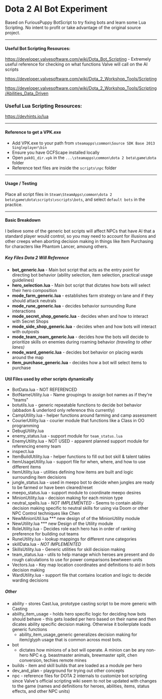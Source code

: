 # Dota 2 AI Bot Experiment
Based on FuriousPuppy BotScript to try fixing bots and learn some Lua Scripting. No intent to profit or take advantage of the original source project.

----
#### Useful Bot Scripting Resources:
https://developer.valvesoftware.com/wiki/Dota_Bot_Scripting - Extremely useful reference for checking on what functions Valve will call on the AI scripts

https://developer.valvesoftware.com/wiki/Dota_2_Workshop_Tools/Scripting

https://developer.valvesoftware.com/wiki/Dota_2_Workshop_Tools/Scripting/Abilities_Data_Driven

### Useful Lua Scripting Resources:
https://devhints.io/lua

---
#### Reference to get a VPK.exe

* Add VPK.exe to your path from  `steamapps\common\Source SDK Base 2013 Singleplayer\bin`
* Ensure you have GCFScape installed locally
* Open `pak01_dir.vpk` in the `...\steamapps\common\dota 2 beta\game\dota` folder
* Reference text files are inside the `scripts\npc` folder

---
#### Usage / Testing
Place all script files in `Steam\SteamApps\common\dota 2 beta\game\dota\scripts\vscripts\bots`, and select `default bots` in the practice.

---
#### Basic Breakdown
I believe some of the generic bot scripts will affect NPCs that have AI that a standard player would control, so you may need to account for illusions and other creeps when aborting decision making in things like Item Purchasing for characters like Phantom Lancer, amoung others.

##### Key Files Dota 2 Will Reference
* **bot_generic.lua** -  Main bot script that acts as the entry point for directing bot behavior (ability selection, item selection, practical usage guidelines)
* **hero_selection.lua** - Main bot script that dictates how bots will select their hero composition
* **mode_farm_generic.lua** - establishes farm strategy on lane and if they should attack neutrals
* **mode_rune_generic.lua** - decides behavior surrounding Rune interactions
* **mode_secret_shop_generic.lua** - decides when and how to interact with Secret Shops
* **mode_side_shop_generic.lua** - decides when and how bots will interact with outposts
* **mode_team_roam_generic.lua** - decides how the bots will decide to prioritize skills on enemies during roaming behavior *(traveling to other lanes)*
* **mode_ward_generic.lua** - decides bot behavior on placing wards around the map
* **item_purchase_generic.lua**  - decides how a bot will select items to purchase 

#### Util Files used by other scripts dynamically
* BotData.lua - NOT REFERENCED
* BotNameUtility.lua - Name groupings to assign bot names as if they're "teams"
* botutils.lua - generic repeatable functions to decide bot behavior (abbadon & underlord only reference this currently)
* CampUtility.lua - helper functions around farming and camp assessment
* CourierUtility.lua - courier module that functions like a Class in OO programming
* DebugUtility.lua
* enemy_status.lua - support module for `team_status.lua`
* EnemyUtility.lua - NOT USED - apparent planned support module for referencing enemy team
* inspect.lua
* ItemBuildUtility.lua - helper functions to fill out bot skill & talent tables
* ItemUsageUtility.lua - support file for when, where, and how to use different items
* ItemUtility.lua - utilities defining how items are built and logic surrounding item decisions
* jungle_status.lua - used in meepo bot to decide when jungles are ready to be farmed or have been cleared/reset
* meepo_status.lua - support module to coordinate meepo desires
* MinionUtility.lua - decision making for each minion type
* neutral_spells.lua - *NOT IMPLEMENTED* - Seems to contain ability decision making specific to neutral skills for using via Doom or other NPC Control techniques like Chen
* NewMinionUtil.lua *** new design of of the MinionUtility module
* NewUtility.lua *** new Design of the Utility module
* RoleUtility.lua - Decides role each hero has in order of ranking preference for building out teams
* RuneUtility.lua - lookup mappings for different rune categories
* skillData.lua - *NOT IMPLEMENTED*
* SkillsUtility.lua - Generic utilities for skill decision making
* team_status.lua - utils to help manage which heroes are present and do rough calculations to use for power comparisons bewtween units
* Vectors.lua - Key map location coordinates and definitions to aid in bots decision making
* WardUtility.lua - support file that contains location and logic to decide warding decisions

##### Other
* ability - stores Cast.lua, prototype casting script to be more generic with Casting
* abiilty_item_usage - holds hero specific logic for deciding how bots should behave - this gets loaded per hero based on their name and then dicates ability specific decision making. Otherwise it boilerplate loads generic functions
    * ability_item_usage_generic generalizes decision making for item/glyph usage that is common across most bots. 
* bot
    * dictates how minions of a bot will operate. A minion can be any non-hero NPC e.g. beastmaster animals, brewmaster split, chen conversion, techies remote mines
* builds - item and skill builds that are loaded as a module per hero
* dev_and_plan - playground for trying out other concepts
* npc - reference files for DOTA 2 internals to customize bot scripting since Valve's official scripting wiki seem to not be updated with changes to the game (names and definitions for heroes, abilities, items, status effects, and other NPC units)
